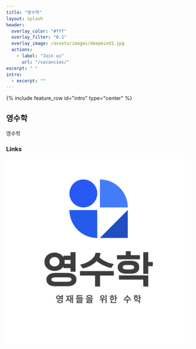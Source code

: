 ```yaml
---
title: "영수학"
layout: splash
header:
  overlay_color: "#fff"
  overlay_filter: "0.1"
  overlay_image: /assets/images/deepmind1.jpg
  actions:
    - label: "Join us"
      url: "/vacancies/"
excerpt: " "
intro:
  - excerpt: ""
---
```


{% include feature_row id="intro" type="center" %}

## 영수학

영수학

### Links

![0math-logo](/assets/images/0math-logo.jpg)

